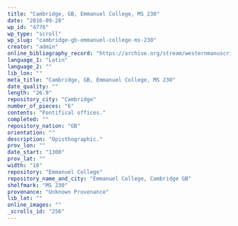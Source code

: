 ```yaml
---
title: "Cambridge, GB, Emmanuel College, MS 230"
date: "2016-09-28"
wp_id: "4776"
wp_type: "scroll"
wp_slug: "cambridge-gb-emmanuel-college-ms-230"
creator: "admin"
online_bibliography_record: "https://archive.org/stream/westernmanuscrip00emmauoft#page/130/mode/2up"
language_1: "Latin"
language_2: ""
lib_lon: ""
meta_title: "Cambridge, GB, Emmanuel College, MS 230"
date_quality: ""
length: "26.9"
repository_city: "Cambridge"
number_of_pieces: "6"
contents: "Pontifical offices."
completed: ""
repository_nation: "GB"
orientation: ""
description: "Opisthographic."
prov_lon: ""
date_start: "1300"
prov_lat: ""
width: "18"
repository: "Emmanuel College"
repository_name_and_city: "Emmanuel College, Cambridge GB"
shelfmark: "MS 230"
provenance: "Unknown Provenance"
lib_lat: ""
online_images: ""
_scrolls_id: "256"
---
```




